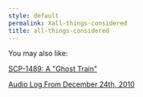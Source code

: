 ```yaml
---
style: default
permalink: Xall-things-considered
title: all-things-considered
---
```

You may also like:

[SCP-1489: A "Ghost Train"](http://scp-wiki.net/scp-1489)

[Audio Log From December 24th, 2010](http://scp-wiki.net/audio-log-from-december-24th-2010)
